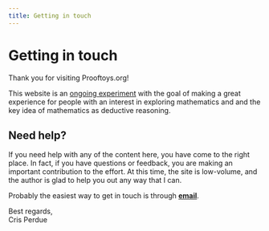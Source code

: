 ```yaml
---
title: Getting in touch
---
```


# Getting in touch

Thank you for visiting Prooftoys.org!

This website is an <a href="/mission/">ongoing experiment</a> with the
goal of making a great experience for people with an interest in
exploring mathematics and and the key idea of mathematics as deductive
reasoning.

## Need help?

If you need help with any of the content here, you have come to the
right place.  In fact, if you have questions or feedback, you are making
an important contribution to the effort.  At this time, the site is
low-volume, and the author is glad to help you out any way that I can.

Probably the easiest way to get in touch is through <a
href="mailto:cris@perdues.com"><b>email</b></a>.

Best regards,<br>
Cris Perdue
